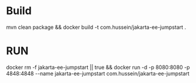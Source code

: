 # Build
mvn clean package && docker build -t com.hussein/jakarta-ee-jumpstart .

# RUN

docker rm -f jakarta-ee-jumpstart || true && docker run -d -p 8080:8080 -p 4848:4848 --name jakarta-ee-jumpstart com.hussein/jakarta-ee-jumpstart 